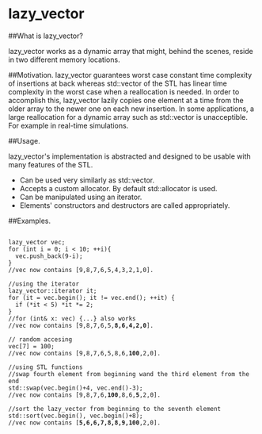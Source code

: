 # lazy_vector

##What is lazy_vector?

lazy_vector works as a dynamic array that might, behind the scenes, reside in two different memory locations. 

##Motivation.
lazy_vector guarantees worst case constant time complexity of insertions at back whereas std::vector of the STL has linear time complexity in the worst case when a reallocation is needed. In order to accomplish this, lazy_vector lazily copies one element at a time from the older array to the newer one on each new insertion.
In some applications, a large reallocation for a dynamic array such as std::vector is unacceptible. For example in real-time simulations.

##Usage.

lazy_vector's implementation is abstracted and designed to be usable with many features of the STL.

* Can be used very similarly as std::vector.
* Accepts a custom allocator. By default std::allocator is used.
* Can be manipulated using an iterator.
* Elements' constructors and destructors are called appropriately.

##Examples.
<pre><code>
lazy_vector<int> vec;
for (int i = 0; i < 10; ++i){
  vec.push_back(9-i);
}
//vec now contains [9,8,7,6,5,4,3,2,1,0].

//using the iterator
lazy_vector<int>::iterator it;
for (it = vec.begin(); it != vec.end(); ++it) {
  if (*it < 5) *it *= 2;
}
//for (int& x: vec) {...} also works
//vec now contains [9,8,7,6,5,<b>8,6,4,2,0</b>].

// random accesing
vec[7] = 100;
//vec now contains [9,8,7,6,5,8,6,<b>100</b>,2,0].

//using STL functions
//swap fourth element from beginning wand the third element from the end
std::swap(vec.begin()+4, vec.end()-3);
//vec now contains [9,8,7,6,<b>100</b>,8,6,<b>5</b>,2,0].

//sort the lazy_vector from beginning to the seventh element
std::sort(vec.begin(), vec.begin()+8);
//vec now contains [<b>5,6,6,7,8,8,9,100</b>,2,0].
